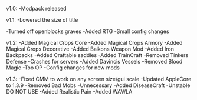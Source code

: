 v1.0:
  -Modpack released
  
v1.1:
  -Lowered the size of title
  
  -Turned off openblocks graves
  -Added RTG
  -Small config changes
  
v1.2:
  -Added Magical Crops Core
  -Added Magical Crops Armory
  -Added Magical Crops Decorative
  -Added Balkons Weapon Mod
  -Added Iron Backpacks
  -Added Craftable saddles
  -Added TrainCraft
  -Removed Tinkers Defense -Crashes for servers
  -Added Davincis Vessels
  -Removed Blood Magic -Too OP
  -Config changes for new mods
  
v1.3:
  -Fixed CMM to work on any screen size/gui scale
  -Updated AppleCore to 1.3.9
  -Removed Bad Mobs -Unnecessary
  -Added DiseaseCraft -Unstable DO NOT USE
  -Added Realistic Pain
  -Added WAWLA
